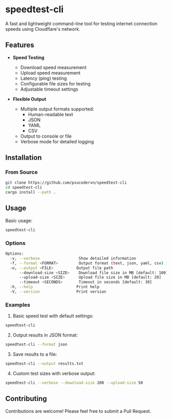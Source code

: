 # speedtest-cli

A fast and lightweight command-line tool for testing internet connection speeds using Cloudflare's network.

## Features

- **Speed Testing**

  - Download speed measurement
  - Upload speed measurement
  - Latency (ping) testing
  - Configurable file sizes for testing
  - Adjustable timeout settings

- **Flexible Output**
  - Multiple output formats supported:
    - Human-readable text
    - JSON
    - YAML
    - CSV
  - Output to console or file
  - Verbose mode for detailed logging

## Installation

### From Source

```bash
git clone https://github.com/psucodervn/speedtest-cli
cd speedtest-cli
cargo install --path .
```

## Usage

Basic usage:

```bash
speedtest-cli
```

### Options

```bash
Options:
  -v, --verbose                 Show detailed information
  -f, --format <FORMAT>         Output format (text, json, yaml, csv) [default: text]
  -o, --output <FILE>          Output file path
      --download-size <SIZE>    Download file size in MB [default: 100]
      --upload-size <SIZE>      Upload file size in MB [default: 20]
      --timeout <SECONDS>       Timeout in seconds [default: 30]
  -h, --help                   Print help
  -V, --version                Print version
```

### Examples

1. Basic speed test with default settings:

```bash
speedtest-cli
```

2. Output results in JSON format:

```bash
speedtest-cli --format json
```

3. Save results to a file:

```bash
speedtest-cli --output results.txt
```

4. Custom test sizes with verbose output:

```bash
speedtest-cli --verbose --download-size 200 --upload-size 50
```

## Contributing

Contributions are welcome! Please feel free to submit a Pull Request.
